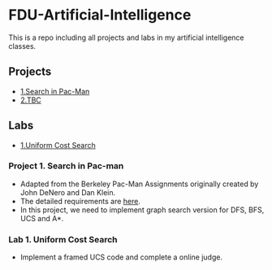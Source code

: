 # FDU-Artificial-Intelligence
This is a repo including all projects and labs in my artificial intelligence classes.

## Projects

* [1.Search in Pac-Man](#1)
* [2.TBC](#2)

## Labs

* [1.Uniform Cost Search](#11)





<h3 id="1">Project 1. Search in Pac-man</h3>

- Adapted from the Berkeley Pac-Man Assignments originally created by John DeNero and Dan Klein.
- The detailed requirements are [here](https://github.com/Rshcaroline/FDU-Artificial-Intelligence/blob/master/Projects/PJ1%20-%20PacMan%20Search/pj-1-search.pdf). 
- In this project, we need to implement graph search version for DFS, BFS, UCS and A*.




<h3 id="11">Lab 1. Uniform Cost Search</h3>

- Implement a framed UCS code and complete a online judge.






